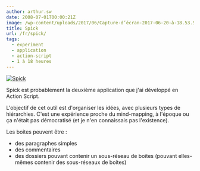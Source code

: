 ```yaml
---
author: arthur.sw
date: 2008-07-01T00:00:21Z
image: /wp-content/uploads/2017/06/Capture-d’écran-2017-06-20-à-18.53.54-thumb.png
title: Spick
url: /fr/spick/
tags:
  - experiment
  - application
  - action-script
  - 1 à 18 heures
---
```


[![Spick](/wp-content/uploads/2017/06/Capture-d’écran-2017-06-20-à-18.53.54.png)](http://arthurmasson.xyz/old/Spick.html)

Spick est probablement la deuxième application que j'ai développé en Action Script.

L'objectif de cet outil est d'organiser les idées, avec plusieurs types de hiérarchies. C'est une expérience proche du mind-mapping, à l'époque ou ça n'était pas démocratisé (et je n'en connaissais pas l'existence).

Les boites peuvent être :

  * des paragraphes simples
  * des commentaires
  * des dossiers pouvant contenir un sous-réseau de boites (pouvant elles-mêmes contenir des sous-réseaux de boites)